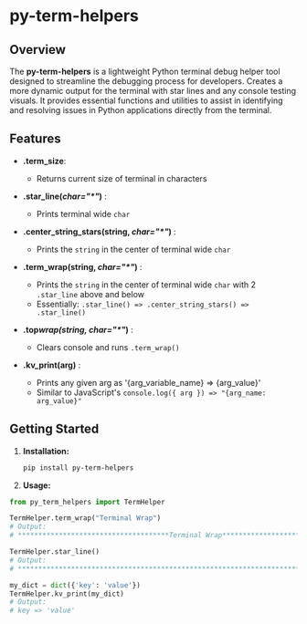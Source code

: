 # py-term-helpers

## Overview

The **py-term-helpers** is a lightweight Python terminal debug helper tool designed to streamline the debugging process for developers. Creates a more dynamic output for the terminal with star lines and any console testing visuals. It provides essential functions and utilities to assist in identifying and resolving issues in Python applications directly from the terminal.

## Features

- **.term_size**:
  - Returns current size of terminal in characters
- **.star_line(_char="\*"_)** :
  - Prints terminal wide `char`
- **.center_string_stars(string, _char="\*"_)** :

  - Prints the `string` in the center of terminal wide `char`

- **.term_wrap(string, _char="\*"_)** :

  - Prints the `string` in the center of terminal wide `char` with 2 `.star_line` above and below
  - Essentially: `.star_line() => .center_string_stars() => .star_line()`

- **.top*wrap(string, char="\*"*)** :

  - Clears console and runs `.term_wrap()`

- **.kv_print(arg)** :
  - Prints any given arg as '{arg_variable_name} => {arg_value}'
  - Similar to JavaScript's `console.log({ arg }) => "{arg_name: arg_value}"`

## Getting Started

1. **Installation:**

   ```bash
   pip install py-term-helpers
   ```

2. **Usage:**

```python
from py_term_helpers import TermHelper

TermHelper.term_wrap("Terminal Wrap")
# Output:
# *************************************Terminal Wrap**************************************

TermHelper.star_line()
# Output:
# *************************************************************************************

my_dict = dict({'key': 'value'})
TermHelper.kv_print(my_dict)
# Output:
# key => 'value'

```
